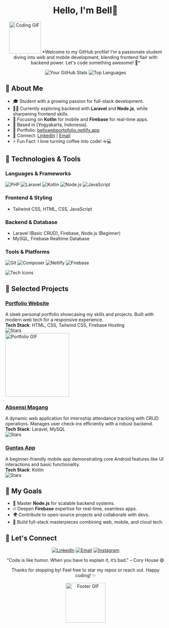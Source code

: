 <div align="center">

# Hello, I'm Bell👋

<img src="https://media.giphy.com/media/3o7btPCcdNniyf0ArS/giphy.gif" width="100" height="100" alt="Coding GIF" />  
*Welcome to my GitHub profile! I'm a passionate student diving into web and mobile development, blending frontend flair with backend power. Let's code something awesome! 🚀*

![Your GitHub Stats](https://github-readme-stats.vercel.app/api?username=Bell1Hazz&show_icons=true&theme=radical&hide_border=true&hide_title=true&count_private=true)
![Top Languages](https://github-readme-stats.vercel.app/api/top-langs/?username=Bell1Hazz&layout=compact&theme=radical&hide_border=true)

</div>

## 💼 About Me
- 🎓 Student with a growing passion for full-stack development.
- 🧑‍💻 Currently exploring backend with **Laravel** and **Node.js**, while sharpening frontend skills.
- 🌱 Focusing on **Kotlin** for mobile and **Firebase** for real-time apps.
- 📍 Based in [Yogyakarta, Indonesia].
- 🔗 Portfolio: [bellswebportofolio.netlify.app](https://bellswebportofolio.netlify.app/)
- 📧 Connect: [LinkedIn](https://linkedin.com/in/your-username) | [Email](mailto:ridhosakti7@gmail.com)
- ⚡ Fun Fact: I love turning coffee into code! ☕💻

## 🔧 Technologies & Tools
### Languages & Frameworks
![PHP](https://img.shields.io/badge/PHP-777BB4?style=for-the-badge&logo=php&logoColor=white)
![Laravel](https://img.shields.io/badge/Laravel-FF2D20?style=for-the-badge&logo=laravel&logoColor=white)
![Kotlin](https://img.shields.io/badge/Kotlin-0095D5?style=for-the-badge&logo=kotlin&logoColor=white)
![Node.js](https://img.shields.io/badge/Node.js-43853D?style=for-the-badge&logo=node.js&logoColor=white)
![JavaScript](https://img.shields.io/badge/JavaScript-F7DF1E?style=for-the-badge&logo=javascript&logoColor=black)

### Frontend & Styling
- Tailwind CSS, HTML, CSS, JavaScript

### Backend & Database
- Laravel (Basic CRUD), Firebase, Node.js (Beginner)
- MySQL, Firebase Realtime Database

### Tools & Platforms
![Git](https://img.shields.io/badge/Git-F05032?style=for-the-badge&logo=git&logoColor=white)
![Composer](https://img.shields.io/badge/Composer-985E6C?style=for-the-badge&logo=composer&logoColor=white)
![Netlify](https://img.shields.io/badge/Netlify-00C7B7?style=for-the-badge&logo=netlify&logoColor=white)
![Firebase](https://img.shields.io/badge/Firebase-FFCA28?style=for-the-badge&logo=firebase&logoColor=black)

![Tech Icons](https://skillicons.dev/icons?i=php,laravel,kotlin,nodejs,tailwind,firebase,mysql,git) <!-- Icons auto-generate from skillicons.dev -->

## 📂 Selected Projects
### [Portfolio Website](https://github.com/Bell1Hazz/portfolio-web)
A sleek personal portfolio showcasing my skills and projects. Built with modern web tech for a responsive experience.  
**Tech Stack**: HTML, CSS, Tailwind CSS, Firebase Hosting  
![Stars](https://img.shields.io/github/stars/Bell1Hazz/portfolio-web?style=social)  
<img src="https://media.giphy.com/media/v1.Y2lkPTc5MGI3NjExeTBqdjF1ZWU5YjBmZDh5OWpwNjd4b2VvcGY4cnI4dnQyYjAyeTR0MyZlcD12MV9naWZzX3NlYXJjaCZjdD1n/gdyYrlp0L2Gc3AHNSh/giphy.gif" width="200" alt="Portfolio GIF" /> <!-- Small GIF for visual appeal -->

### [Absensi Magang](https://github.com/Bell1Hazz/Absensi_magang)
A dynamic web application for internship attendance tracking with CRUD operations. Manages user check-ins efficiently with a robust backend.  
**Tech Stack**: Laravel, MySQL  
![Stars](https://img.shields.io/github/stars/Bell1Hazz/Absensi_magang?style=social)

### [Guntas App](https://github.com/Bell1Hazz/Guntas-app)
A beginner-friendly mobile app demonstrating core Android features like UI interactions and basic functionality.  
**Tech Stack**: Kotlin  
![Stars](https://img.shields.io/github/stars/Bell1Hazz/Guntas-app?style=social)



## 🎯 My Goals
- 🚀 Master **Node.js** for scalable backend systems.
- 🔥 Deepen **Firebase** expertise for real-time, seamless apps.
- 🌍 Contribute to open-source projects and collaborate with devs.
- 💪 Build full-stack masterpieces combining web, mobile, and cloud tech.

## 🤝 Let's Connect
<div align="center">
<p>
  <a href="https://linkedin.com/in/your-username"><img src="https://img.shields.io/badge/LinkedIn-0077B5?style=for-the-badge&logo=linkedin&logoColor=white" alt="LinkedIn"></a>
  <a href="mailto:jasminepey5@gmail.com"><img src="https://img.shields.io/badge/Email-D14836?style=for-the-badge&logo=gmail&logoColor=white" alt="Email"></a>
  <a href="https://www.instagram.com/_hazzz.bellllllll?igsh=ZzMwczJ3dzg3dTRq"><img src="https://img.shields.io/badge/Instagram-E4405F?style=for-the-badge&logo=instagram&logoColor=white" alt="Instagram"></a>
</p>
</div>

<div align="center">
  
"Code is like humor. When you have to explain it, it’s bad." – Cory House 😄  

Thanks for stopping by! Feel free to star my repos or reach out. Happy coding! ✨

<img src="https://media.giphy.com/media/v1.Y2lkPWVjZjA1ZTQ3N2dxbjR2NHNjb3Vvb2F1b2U1cWx1OHFqZmh3MWxteWNxNnZic2VlcCZlcD12MV9naWZzX3NlYXJjaCZjdD1n/3oEduSHDahHHSoBS9y/giphy.gif" width="125" alt="Footer GIF" /> <!-- Small closing GIF -->

</div>
